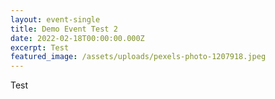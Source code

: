 ```yaml
---
layout: event-single
title: Demo Event Test 2
date: 2022-02-18T00:00:00.000Z
excerpt: Test
featured_image: /assets/uploads/pexels-photo-1207918.jpeg
---
```

Test